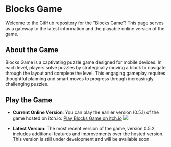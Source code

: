 # Blocks Game

Welcome to the GitHub repository for the "Blocks Game"! This page serves as a gateway to the latest information and the playable online version of the game.

## About the Game

Blocks Game is a captivating puzzle game designed for mobile devices. In each level, players solve puzzles by strategically moving a block to navigate through the layout and complete the level. This engaging gameplay requires thoughtful planning and smart moves to progress through increasingly challenging puzzles.

## Play the Game

- **Current Online Version**: You can play the earlier version (0.5.1) of the game hosted on itch.io:
  [Play Blocks Game on itch.io](https://ikfor.itch.io/blocks) ![](https://img.itch.zone/aW1nLzk4MDM2OTUucG5n/315x250%23c/hqDumt.png)

- **Latest Version**: The most recent version of the game, version 0.5.2, includes additional features and improvements over the hosted version. This version is still under development and will be available soon.
